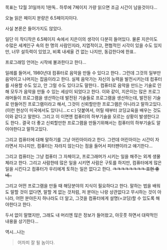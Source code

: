 목표는 12월 31일까지 1완독..
하루에 7페이지 가량 읽으면 조금 시간이 남을것이다...

오늘 읽은 페이지 분량은 6.5페이지이다.

사실 본론은 들어가지도 않았다.

일단 이 작디작은 6.5페이지 속에서 지은이의 생각이 다분히 들어있다. 
물론 지은이도 수많은 세계인구 속의 한 명의 사람인지라, 지엽적이고, 편협적인 시각이 있을 수도 있지만, 너무 설득력이 있었고, 비록 내세울 건 없는 나지만, 동감한다에 한표..

프로그래밍 언어는 시작에 불과한다고 한다...


일례를 들어서,
1980년대 컴퓨터로 음악을 만들 수 있다고 한다.. 그런데 그것의 일부만 음악이고 나머지는 잡음이라고 한다. 실제 음악가는 자신의 능력을 발전시키는데 컴퓨터를 사용할 수도 있고, 안 그럴 수도 있다고도 말한다..
컴퓨터로 음악을 만드는 기술로 인해 모두가 음악을 만들 수 있는 세상이 되었다고 한다.
이와 같이, 지은이는 많은 프로그래머들이 프로그램을 생산하는데 발전된 기술들로 프로그램을 생산하는데, 발전된 기술로 만들어진 프로그램이라고 해서, 그것이 신뢰할만한 프로그램은 아니라고 말하고있다.
(이런 현상이 미국에서도 있다니...ㄷㄷ)
덧붙여서, 어릴 때부터 코딩교육을 배우는 것도 이와 같다고 말한다. 그리고 이 이면엔 컴퓨터의 하부기술을 모르는 상황이 발생한다고도 한다..
결국 더 좋고 신뢰할만한 프로그램을 만들기위해서는 컴퓨터의 하부기술도 알아야한다고 말하고있다.


그리고 컴퓨터에 대해 말하기를 그냥 어린아이라고 한다. 
그런데 어린아이는 시간이 자라면서 지나지만, 컴퓨터는 자라지 않는다는 점을 들어서 피터팬이라고 얘기한다...

그리고 컴퓨터는 그냥 컴퓨터 그 자체이고, 프로그래머가 시키는 일을 해주는 외계 생물체라고 한다. 
그리고 사람한테 많은 일을 시키면 사람은 구토를 하지만, 컴퓨터에게 많은 일을 시킨다고 컴퓨터가 우리에게 토하는 일은 없다고 한다. ~~ㅋㅋㅋㅋㅋㅋㅋㅋ 표현 좋네..~~

그리고 어떤 프로그램을 만들 때 해당분야의 지식이 필요하다고 한다. 
말하는 법을 배워도 말할 것이 없다면, 말할 게 없는 것처럼, 저 분야는 나랑 상관없다고 무시하는 것이 아니라, 어떤 분야든지 하나라도 더 알고, 그것을 컴퓨터에게 설명(=코딩)할 수 있도록 해야한다고 한다.


두서 없이 말했지만, 그래도 내 머리엔 많은 정보가 들어왔고, 아웃풋 하면서 대략적인 내용을 상기한다...

역시...나는
> 어차피 잘 될 놈이다.


